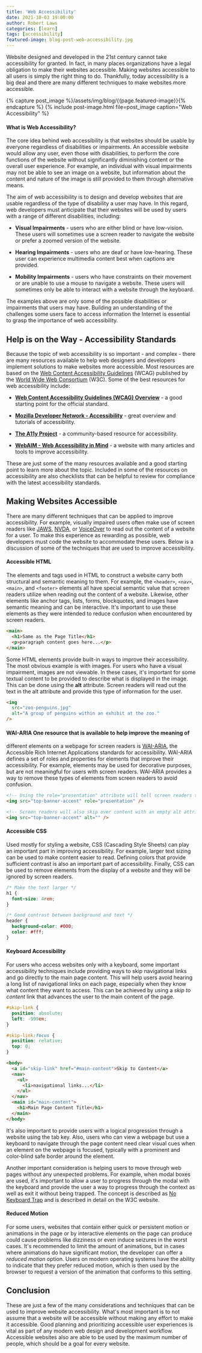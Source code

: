 ```yaml
---
title: 'Web Accessibility'
date: 2021-10-03 19:00:00
author: Robert Laws
categories: [learn]
tags: [accessibility]
featured-image: blog-post-web-accessibility.jpg
---
```


Website designed and developed in the 21st century cannot take accessibility for granted. In fact, in many places organizations have a legal obligation to make their websites accessible. Making websites accessible to all users is simply the right thing to do.<!-- more --> Thankfully, today accessibility is a big deal and there are many different techniques to make websites more accessible.

{% capture post_image %}/assets/img/blog/{{page.featured-image}}{% endcapture %}
{% include post-image.html file=post_image caption="Web Accessibility" %}

#### What is Web Accessibility?

The core idea behind web accessibility is that websites should be usable by everyone regardless of disabilities or impairments. An accessible website would allow any user, even those with disabilities, to perform the core functions of the website without significantly diminishing content or the overall user experience. For example, an individual with visual impairments may not be able to see an image on a website, but information about the content and nature of the image is still provided to them through alternative means.

The aim of web accessibility is to design and develop websites that are usable regardless of the type of disability a user may have. In this regard, web developers must anticipate that their websites will be used by users with a range of different disabilities, including:

- **Visual Impairments** - users who are either blind or have low-vision. These users will sometimes use a screen reader to navigate the website or prefer a zoomed version of the website.

- **Hearing Impairments** - users who are deaf or have low-hearing. These user can experience multimedia content best when captions are provided.

- **Mobility Impairments** - users who have constraints on their movement or are unable to use a mouse to navigate a website. These users will sometimes only be able to interact with a website through the keyboard.

The examples above are only some of the possible disabilities or impairments that users may have. Building an understanding of the challenges some users face to access information the Internet is essential to grasp the importance of web accessibility.

## Help is on the Way - Accessibility Standards

Because the topic of web accessibility is so important - and complex - there are many resources available to help web designers and developers implement solutions to make websites more accessible. Most resources are based on the [Web Content Accessibility Guidelines](https://www.w3.org/TR/WCAG21/) (WCAG) published by the [World Wide Web Consortium](https://www.w3.org/Consortium/) (W3C). Some of the best resources for web accessibility include:

- **[Web Content Accessibility Guidelines (WCAG) Overview](https://www.w3.org/WAI/standards-guidelines/wcag/)** - a good starting point for the official standard.

- **[Mozilla Developer Network - Accessibility](https://developer.mozilla.org/en-US/docs/Learn/Accessibility)** - great overview and tutorials of accessibility.

- **[The A11y Project](https://www.a11yproject.com/)** - a community-based resource for accessibility.

- **[WebAIM - Web Accessibility in Mind](https://webaim.org/)** - a website with many articles and tools to improve accessibility.

These are just some of the many resources available and a good starting point to learn more about the topic. Included in some of the resources on accessibility are also checklists that can be helpful to review for compliance with the latest accessibility standards.

## Making Websites Accessible

There are many different techniques that can be applied to improve accessibility. For example, visually impaired users often make use of screen readers like [JAWS](https://www.freedomscientific.com/products/software/jaws/), [NVDA](https://www.nvaccess.org/), or [VoiceOver](https://www.apple.com/accessibility/mac/voiceover/) to read out the content of a website for a user. To make this experience as rewarding as possible, web developers must code the website to accommodate these users. Below is a discussion of some of the techniques that are used to improve accessibility.

#### Accessible HTML

The elements and tags used in HTML to construct a website carry both structural and semantic meaning to them. For example, the `<header>`, `<nav>`, `<main>`, and `<footer>` elements all have special semantic value that screen readers utilize when reading out the content of a website. Likewise, other elements like anchor tags, lists, forms, blockquotes, and images have semantic meaning and can be interactive. It's important to use these elements as they were intended to reduce confusion when encountered by screen readers.

```html
<main>
  <h1>Same as the Page Title</h1>
  <p>paragraph content goes here...</p>
</main>
```

Some HTML elements provide built-in ways to improve their accessibility. The most obvious example is with images. For users who have a visual impairment, images are not viewable. In these cases, it's important for some textual content to be provided to describe what is displayed in the image. This can be done using the **alt** attribute. Screen readers will read out the text in the alt attribute and provide this type of information for the user.

```html
<img
  src="zoo-penguins.jpg"
  alt="A group of penguins within an exhibit at the zoo."
/>
```

#### WAI-ARIA One resource that is available to help improve the meaning of

different elements on a webpage for screen readers is [WAI-ARIA](https://www.w3.org/WAI/standards-guidelines/aria/), the Accessible Rich Internet Applications standards for accessibility. WAI-ARIA defines a set of roles and properties for elements that improve their accessibility. For example, elements may be used for decorative purposes, but are not meaningful for users with screen readers. WAI-ARIA provides a way to remove these types of elements from screen readers to avoid confusion.

```html
<!-- Using the role="presentation" attribute will tell screen readers to ignore the element -->
<img src="top-banner-accent" role="presentation" />

<!-- Screen readers will also skip over content with an empty alt attribute -->
<img src="top-banner-accent" alt="" />
```

#### Accessible CSS

Used mostly for styling a website, CSS (Cascading Style Sheets) can play an important part in improving accessibility. For example, larger text sizing can be used to make content easier to read. Defining colors that provide sufficient contrast is also an important part of accessibility. Finally, CSS can be used to remove elements from the display of a website and they will be ignored by screen readers.

```css
/* Make the text larger */
h1 {
  font-size: 4rem;
}

/* Good contrast between background and text */
header {
  background-color: #000;
  color: #fff;
}
```

#### Keyboard Accessibility

For users who access websites only with a keyboard, some important accessibility techniques include providing ways to skip navigational links and go directly to the main page content. This will help users avoid hearing a long list of navigational links on each page, especially when they know what content they want to access. This can be achieved by using a _skip to content_ link that advances the user to the main content of the page.

```css
#skip-link {
  position: absolute;
  left: -999em;
}

#skip-link:focus {
  position: relative;
  top: 0;
}
```

```html
<body>
  <a id="skip-link" href="#main-content">Skip to Content</a>
  <nav>
    <ul>
      <li>navigational links...</li>
    </ul>
  </nav>
  <main id="main-content">
    <h1>Main Page Content Title</h1>
  </main>
</body>
```

It's also important to provide users with a logical progression through a website using the tab key. Also, users who can view a webpage but use a keyboard to navigate through the page content need clear visual cues when an element on the webpage is focused, typically with a prominent and color-blind safe border around the element.

Another important consideration is helping users to move through web pages without any unexpected problems. For example, when modal boxes are used, it's important to allow a user to progress through the modal with the keyboard and provide the user a way to progress through the context as well as exit it without being trapped. The concept is described as [No Keyboard Trap](https://www.w3.org/TR/UNDERSTANDING-WCAG20/keyboard-operation-trapping.html) and is described in detail on the W3C website.

#### Reduced Motion

For some users, websites that contain either quick or persistent motion or animations in the page or by interactive elements on the page can produce could cause problems like dizziness or even induce seizures in the worst cases. It's recommended to limit the amount of animations, but in cases where animations do have significant motion, the developer can offer a _reduced motion_ option. Users on modern operating systems have the ability to indicate that they prefer reduced motion, which is then used by the browser to request a version of the animation that conforms to this setting.

## Conclusion

These are just a few of the many considerations and techniques that can be used to improve website accessibility. What's most important is to not assume that a website will be accessible without making any effort to make it accessible. Good planning and prioritizing accessible user experiences is vital as part of any modern web design and development workflow. Accessible websites also are able to be used by the maximum number of people, which should be a goal for every website.
